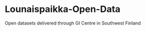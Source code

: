 Lounaispaikka-Open-Data
=======================

Open datasets delivered through GI Centre in Southwest Finland
